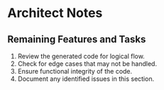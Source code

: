# Architect Notes

## Remaining Features and Tasks

1. Review the generated code for logical flow.
2. Check for edge cases that may not be handled.
3. Ensure functional integrity of the code.
4. Document any identified issues in this section.
